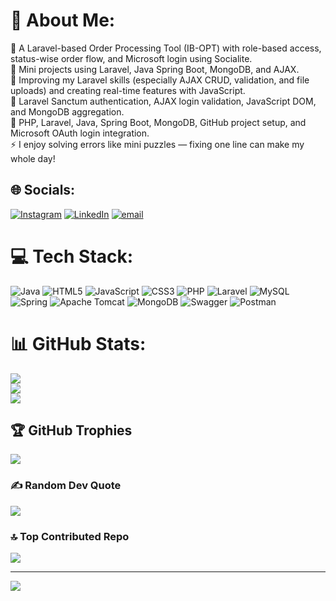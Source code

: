 # 💫 About Me:
🔭 A Laravel-based Order Processing Tool (IB-OPT) with role-based access, status-wise order flow, and Microsoft login using Socialite.<br>👯 Mini projects using Laravel, Java Spring Boot, MongoDB, and AJAX.<br>🤝 Improving my Laravel skills (especially AJAX CRUD, validation, and file uploads) and creating real-time features with JavaScript.<br>🌱 Laravel Sanctum authentication, AJAX login validation, JavaScript DOM, and MongoDB aggregation.<br>💬 PHP, Laravel, Java, Spring Boot, MongoDB, GitHub project setup, and Microsoft OAuth login integration.<br>⚡ I enjoy solving errors like mini puzzles — fixing one line can make my whole day!


## 🌐 Socials:
[![Instagram](https://img.shields.io/badge/Instagram-%23E4405F.svg?logo=Instagram&logoColor=white)](https://instagram.com/subburathinam_max) [![LinkedIn](https://img.shields.io/badge/LinkedIn-%230077B5.svg?logo=linkedin&logoColor=white)](https://linkedin.com/in/https://www.linkedin.com/in/subburathinam22/) [![email](https://img.shields.io/badge/Email-D14836?logo=gmail&logoColor=white)](mailto:subburathinam720@gmail.com) 

# 💻 Tech Stack:
![Java](https://img.shields.io/badge/java-%23ED8B00.svg?style=plastic&logo=openjdk&logoColor=white) ![HTML5](https://img.shields.io/badge/html5-%23E34F26.svg?style=plastic&logo=html5&logoColor=white) ![JavaScript](https://img.shields.io/badge/javascript-%23323330.svg?style=plastic&logo=javascript&logoColor=%23F7DF1E) ![CSS3](https://img.shields.io/badge/css3-%231572B6.svg?style=plastic&logo=css3&logoColor=white) ![PHP](https://img.shields.io/badge/php-%23777BB4.svg?style=plastic&logo=php&logoColor=white) ![Laravel](https://img.shields.io/badge/laravel-%23FF2D20.svg?style=plastic&logo=laravel&logoColor=white) ![MySQL](https://img.shields.io/badge/mysql-4479A1.svg?style=plastic&logo=mysql&logoColor=white) ![Spring](https://img.shields.io/badge/spring-%236DB33F.svg?style=plastic&logo=spring&logoColor=white) ![Apache Tomcat](https://img.shields.io/badge/apache%20tomcat-%23F8DC75.svg?style=plastic&logo=apache-tomcat&logoColor=black) ![MongoDB](https://img.shields.io/badge/MongoDB-%234ea94b.svg?style=plastic&logo=mongodb&logoColor=white) ![Swagger](https://img.shields.io/badge/-Swagger-%23Clojure?style=plastic&logo=swagger&logoColor=white) ![Postman](https://img.shields.io/badge/Postman-FF6C37?style=plastic&logo=postman&logoColor=white)
# 📊 GitHub Stats:
![](https://github-readme-stats.vercel.app/api?username=subburathinam-M&theme=transparent&hide_border=false&include_all_commits=false&count_private=false)<br/>
![](https://nirzak-streak-stats.vercel.app/?user=subburathinam-M&theme=transparent&hide_border=false)<br/>
![](https://github-readme-stats.vercel.app/api/top-langs/?username=subburathinam-M&theme=transparent&hide_border=false&include_all_commits=false&count_private=false&layout=compact)

## 🏆 GitHub Trophies
![](https://github-profile-trophy.vercel.app/?username=subburathinam-M&theme=transparent&no-frame=false&no-bg=false&margin-w=4)

### ✍️ Random Dev Quote
![](https://quotes-github-readme.vercel.app/api?type=horizontal&theme=dark)

### 🔝 Top Contributed Repo
![](https://github-contributor-stats.vercel.app/api?username=subburathinam-M&limit=5&theme=transparent&combine_all_yearly_contributions=true)

---
[![](https://visitcount.itsvg.in/api?id=subburathinam-M&icon=9&color=5)](https://visitcount.itsvg.in)

<!-- Proudly created with GPRM ( https://gprm.itsvg.in ) -->
